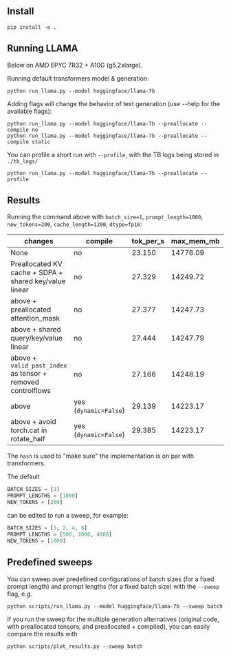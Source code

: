 ## Install

```
pip install -e .
```

## Running LLAMA

Below on AMD EPYC 7R32 + A10G (g5.2xlarge).

Running default transformers model & generation:

```
python run_llama.py --model huggingface/llama-7b
```

Adding flags will change the behavior of text generation (use --help for the available flags):

```
python run_llama.py --model huggingface/llama-7b --preallocate --compile no
python run_llama.py --model huggingface/llama-7b --preallocate --compile static
```

You can profile a short run with `--profile`, with the TB logs being stored in `./tb_logs/`

```
python run_llama.py --model huggingface/llama-7b --preallocate --profile
```

## Results

Running the command above with `batch_size=1`, `prompt_length=1000`, `new_tokens=200`, `cache_length=1200`, `dtype=fp16`:

| changes                                                     | compile | tok_per_s | max_mem_mb | hash     | commit                                   |
|-------------------------------------------------------------|---------|-----------|------------|----------|------------------------------------------|
| None                                                        | no      | 23.150    | 14776.09   | 0d6aa042 | /                                        |
| Preallocated KV cache + SDPA + shared key/value linear      | no      | 27.329    | 14249.72   | 0d6aa042 | 300840e4a6531d44d7129d341b6a24cf63947807 |
| above + preallocated attention_mask                         | no      | 27.377    | 14247.73   | 0d6aa042 | 67a933cb02def42f1fe98cc57d5077b976f1f51f |
| above + shared query/key/value linear                       | no      | 27.444    | 14247.79   | 0d6aa042 | f2e5881e8cf6d0e89f35356ff745e8bb02cb7ebc |
| above + `valid_past_index` as tensor + removed controlflows | no      | 27.166    | 14248.19   | 0d6aa042 | 83ca672ec3c0f2c93e70da6d79bafdeb7c2f7e90 |
| above      | yes (`dynamic=False`)     | 29.139    | 14223.17   | 0d6aa042 | 9c51dc0f10df27189141b1f98823ffba214f7e08 |
| above + avoid torch.cat in rotate_half     | yes (`dynamic=False`)     | 29.385    | 14223.17   | 0d6aa042 | cff4a09323048565961b26252183c947b2d8c51b |

The `hash` is used to "make sure" the implementation is on par with transformers.

The default

```python
BATCH_SIZES = [1]
PROMPT_LENGTHS = [1000]
NEW_TOKENS = [200]
```

can be edited to run a sweep, for example:

```python
BATCH_SIZES = [1, 2, 4, 8]
PROMPT_LENGTHS = [500, 1000, 4000]
NEW_TOKENS = [1000]
```

## Predefined sweeps

You can sweep over predefined configurations of batch sizes (for a fixed prompt length) and prompt lengths (for a
fixed batch size) with the `--sweep` flag, e.g.

```
python scripts/run_llama.py --model huggingface/llama-7b --sweep batch
```

If you run the sweep for the multiple generation alternatives (original code, with preallocated tensors, and
preallocated + compiled), you can easily compare the results with

```
python scripts/plot_results.py --sweep batch
```
